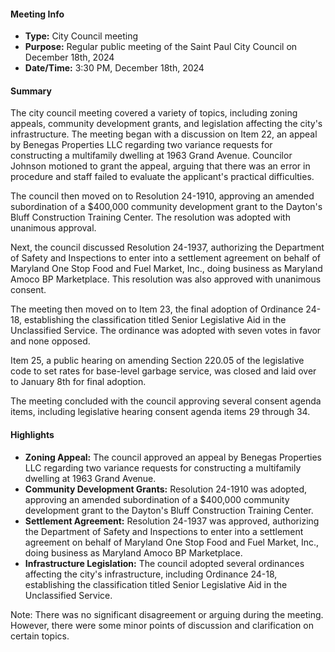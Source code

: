 ---
---

#### Meeting Info
* **Type:** City Council meeting
* **Purpose:** Regular public meeting of the Saint Paul City Council on December 18th, 2024
* **Date/Time:** 3:30 PM, December 18th, 2024

#### Summary

The city council meeting covered a variety of topics, including zoning appeals, community development grants, and legislation affecting the city's infrastructure. The meeting began with a discussion on Item 22, an appeal by Benegas Properties LLC regarding two variance requests for constructing a multifamily dwelling at 1963 Grand Avenue. Councilor Johnson motioned to grant the appeal, arguing that there was an error in procedure and staff failed to evaluate the applicant's practical difficulties.

The council then moved on to Resolution 24-1910, approving an amended subordination of a $400,000 community development grant to the Dayton's Bluff Construction Training Center. The resolution was adopted with unanimous approval.

Next, the council discussed Resolution 24-1937, authorizing the Department of Safety and Inspections to enter into a settlement agreement on behalf of Maryland One Stop Food and Fuel Market, Inc., doing business as Maryland Amoco BP Marketplace. This resolution was also approved with unanimous consent.

The meeting then moved on to Item 23, the final adoption of Ordinance 24-18, establishing the classification titled Senior Legislative Aid in the Unclassified Service. The ordinance was adopted with seven votes in favor and none opposed.

Item 25, a public hearing on amending Section 220.05 of the legislative code to set rates for base-level garbage service, was closed and laid over to January 8th for final adoption.

The meeting concluded with the council approving several consent agenda items, including legislative hearing consent agenda items 29 through 34.

#### Highlights

* **Zoning Appeal:** The council approved an appeal by Benegas Properties LLC regarding two variance requests for constructing a multifamily dwelling at 1963 Grand Avenue.
* **Community Development Grants:** Resolution 24-1910 was adopted, approving an amended subordination of a $400,000 community development grant to the Dayton's Bluff Construction Training Center.
* **Settlement Agreement:** Resolution 24-1937 was approved, authorizing the Department of Safety and Inspections to enter into a settlement agreement on behalf of Maryland One Stop Food and Fuel Market, Inc., doing business as Maryland Amoco BP Marketplace.
* **Infrastructure Legislation:** The council adopted several ordinances affecting the city's infrastructure, including Ordinance 24-18, establishing the classification titled Senior Legislative Aid in the Unclassified Service.

Note: There was no significant disagreement or arguing during the meeting. However, there were some minor points of discussion and clarification on certain topics.

